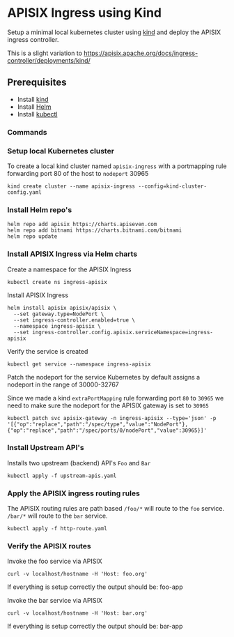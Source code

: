 # APISIX Ingress using Kind
Setup a minimal local kubernetes cluster using [kind](https://kind.sigs.k8s.io/) and deploy the APISIX ingress controller. 

This is a slight variation to https://apisix.apache.org/docs/ingress-controller/deployments/kind/ 

## Prerequisites
- Install [kind](https://kind.sigs.k8s.io/docs/user/quick-start/)
- Install [Helm](https://helm.sh/)
- Install [kubectl](https://kubernetes.io/docs/tasks/tools/)

### Commands

### Setup local Kubernetes cluster
To create a local kind cluster named `apisix-ingress` with a portmapping rule forwarding port 80 of the host to `nodeport` 30965 
```shell
kind create cluster --name apisix-ingress --config=kind-cluster-config.yaml
```

### Install Helm repo's
```shell
helm repo add apisix https://charts.apiseven.com
helm repo add bitnami https://charts.bitnami.com/bitnami
helm repo update
```

### Install APISIX Ingress via Helm charts
Create a namespace for the APISIX Ingress
```shell
kubectl create ns ingress-apisix
```

Install APISIX Ingress
```shell
helm install apisix apisix/apisix \
  --set gateway.type=NodePort \
  --set ingress-controller.enabled=true \
  --namespace ingress-apisix \
  --set ingress-controller.config.apisix.serviceNamespace=ingress-apisix
```

Verify the service is created
```shell
kubectl get service --namespace ingress-apisix
```

Patch the nodeport for the service
Kubernetes by default assigns a nodeport in the range of 30000-32767

Since we made a kind `extraPortMapping` rule forwarding port `80` to `30965` we need to make sure the nodeport for the APISIX gateway is set to `30965`

```shell
kubectl patch svc apisix-gateway -n ingress-apisix --type='json' -p '[{"op":"replace","path":"/spec/type","value":"NodePort"},{"op":"replace","path":"/spec/ports/0/nodePort","value":30965}]'
```

### Install Upstream API's
Installs two upstream (backend) API's `Foo` and `Bar`
```shell
kubectl apply -f upstream-apis.yaml
```

### Apply the APISIX ingress routing rules
The APISIX routing rules are path based `/foo/*` will route to the `foo` service. `/bar/*` will route to the `bar` service.

```shell
kubectl apply -f http-route.yaml
```

### Verify the APISIX routes
Invoke the foo service via APISIX
```shell
curl -v localhost/hostname -H 'Host: foo.org'
```
If everything is setup correctly the output should be:
foo-app

Invoke the bar service via APISIX
```shell
curl -v localhost/hostname -H 'Host: bar.org'
```
If everything is setup correctly the output should be:
bar-app